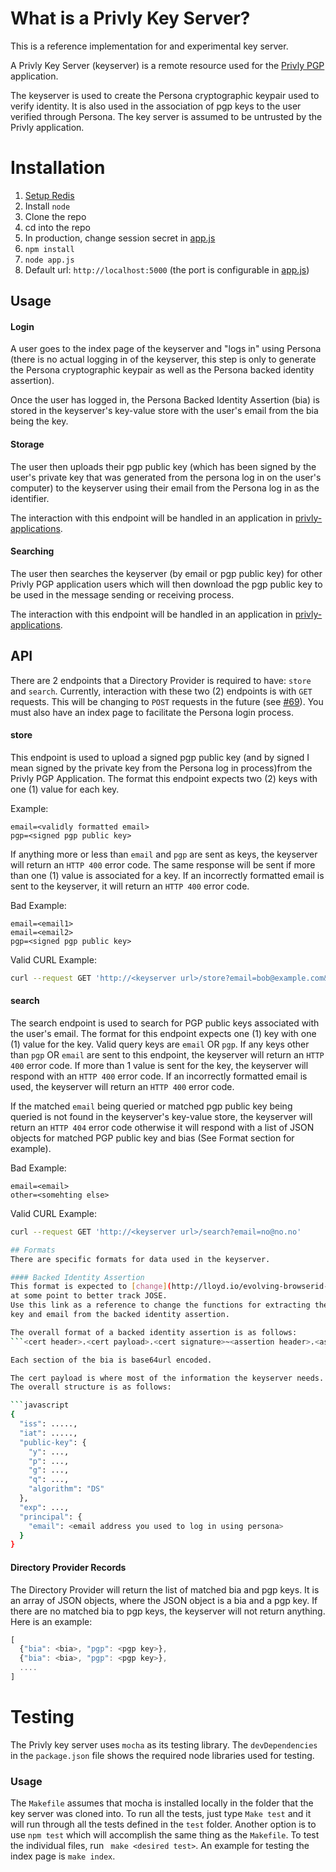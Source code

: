 # What is a Privly Key Server?
This is a reference implementation for and experimental key server.

A Privly Key Server (keyserver) is a remote resource used for the [Privly PGP](https://github.com/irdan/privly-applications/blob/irdan/DirectoryInteraction/README.md)
application.

The keyserver is used to create the Persona cryptographic keypair used to verify
identity. It is also used in the association of pgp keys to the user verified
through Persona. The key server is assumed to be untrusted by the Privly
application.

# Installation
1. [Setup Redis](http://redis.io/topics/quickstart)
1. Install ```node```
1. Clone the repo
1. cd into the repo
1. In production, change session secret in [app.js](app.js)
1. ```npm install```
1. ```node app.js```
1. Default url: ```http://localhost:5000``` (the port is configurable in [app.js](app.js))

## Usage

#### Login
A user goes to the index page of the keyserver and "logs in" using Persona
(there is no actual logging in of the keyserver, this step is only to generate
the Persona cryptographic keypair as well as the Persona backed identity
assertion).

Once the user has logged in, the Persona Backed Identity Assertion (bia) is
stored in the keyserver's key-value store with the user's email from the bia
being the key.

#### Storage
The user then uploads their pgp public key (which has been signed by the user's
private key that was generated from the persona log in on the user's computer)
to the keyserver using their email from the Persona log in as the identifier.

The interaction with this endpoint will be handled in an application in
[privly-applications](https://github.com/privly/privly-applications).

#### Searching
The user then searches the keyserver (by email or pgp public key) for other
Privly PGP application users which will then download the pgp public key to be
used in the message sending or receiving process.

The interaction with this endpoint will be handled in an application in
[privly-applications](https://github.com/privly/privly-applications).

## API
There are 2 endpoints that a Directory Provider is required to have: ```store```
and ```search```. Currently, interaction with these two (2) endpoints is with
```GET``` requests. This will be changing to ```POST``` requests in the future
(see [#69](https://github.com/privly/privly-applications/issues/69)).
You must also have an index page to facilitate the Persona
login process.

#### store
This endpoint is used to upload a signed pgp public key (and by signed I mean
signed by the private key from the Persona log in process)from the Privly PGP
Application. The format this endpoint expects two (2) keys with one (1) value
for each key.

Example:

```
email=<validly formatted email>
pgp=<signed pgp public key>
```

If anything more or less than ```email``` and ```pgp``` are sent as keys, the
keyserver will return an ```HTTP 400``` error code. The same response will be
sent if more than one (1) value is associated for a key. If an incorrectly
formatted email is sent to the keyserver, it will return an ```HTTP 400``` error
code.

Bad Example:

```
email=<email1>
email=<email2>
pgp=<signed pgp public key>
```

Valid CURL Example:

```bash
curl --request GET 'http://<keyserver url>/store?email=bob@example.com&pgp=dsfdsfds'
```

#### search
The search endpoint is used to search for PGP public keys associated with the
user's email. The format for this endpoint expects one (1) key with one (1)
value for the key. Valid query keys are ```email``` OR ```pgp```.
If any keys other than ```pgp``` OR ```email``` are sent to this endpoint, the
keyserver will return an ```HTTP 400``` error code. If more than 1 value is sent
for the key, the keyserver will respond with an ```HTTP 400``` error code. If an
incorrectly formatted email is used, the keyserver will return an ```HTTP 400```
error code.

If the matched ```email``` being queried or matched pgp public key being queried
is not found in the keyserver's key-value store, the keyserver will return an
```HTTP 404``` error code otherwise it will respond with a list of JSON objects
for matched PGP public key and bias (See Format section for example).

Bad Example:

```
email=<email>
other=<somehting else>
```

Valid CURL Example:

```bash
curl --request GET 'http://<keyserver url>/search?email=no@no.no'

## Formats
There are specific formats for data used in the keyserver.

#### Backed Identity Assertion
This format is expected to [change](http://lloyd.io/evolving-browserid-data-formats/)
at some point to better track JOSE.
Use this link as a reference to change the functions for extracting the public
key and email from the backed identity assertion.

The overall format of a backed identity assertion is as follows:
```<cert header>.<cert payload>.<cert signature>~<assertion header>.<assertion payload>.<assertion signature>```

Each section of the bia is base64url encoded.

The cert payload is where most of the information the keyserver needs.
The overall structure is as follows:

```javascript
{
  "iss": .....,
  "iat": .....,
  "public-key": {
    "y": ...,
    "p": ...,
    "g": ...,
    "q": ...,
    "algorithm": "DS"
  },
  "exp": ...,
  "principal": {
    "email": <email address you used to log in using persona>
  }
}
```

#### Directory Provider Records
The Directory Provider will return the list of matched bia and pgp keys. It is
an array of JSON objects, where the JSON object is a bia and a pgp key. If there
are no matched bia to pgp keys, the keyserver will not return anything. Here is
an example:

```javascript
[
  {"bia": <bia>, "pgp": <pgp key>},
  {"bia": <bia>, "pgp": <pgp key>},
  ....
]
```
# Testing
The Privly key server uses ```mocha``` as its testing library. The
```devDependencies``` in the ```package.json``` file shows the required node
libraries used for testing.

### Usage
The ```Makefile``` assumes that mocha is installed locally in the folder that
the key server was cloned into. To run all the tests, just type
```Make test``` and it will run through all the tests defined in the
```test``` folder. Another option is to use ```npm test``` which will accomplish
the same thing as the ```Makefile```. To test the individual files, run
``` make <desired test>```. An example for testing the index page is
```make index```.